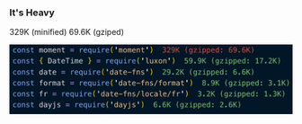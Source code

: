 ### It's Heavy

329K (minified)
69.6K (gziped)

<img style="border: 0" src="../images/heavy.png" />
